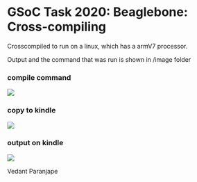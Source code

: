 # GSoC Task 2020: Beaglebone: Cross-compiling

Crosscompiled to run on a linux, which has a armV7 processor.

Output and the command that was run is shown in /image folder

### compile command
![](https://github.com/VedantParanjape/gsoc-application/blob/vedant_paranjape_gsoc2020/ExampleEntryJasonKridner/images/compile_command.png)

### copy to kindle
![](https://github.com/VedantParanjape/gsoc-application/blob/vedant_paranjape_gsoc2020/ExampleEntryJasonKridner/images/copy_to_kindle.png)

### output on kindle
![](https://github.com/VedantParanjape/gsoc-application/blob/vedant_paranjape_gsoc2020/ExampleEntryJasonKridner/images/output_on_kindle.png)

Vedant Paranjape